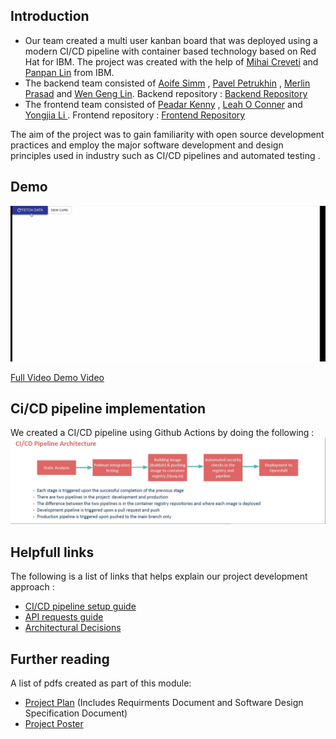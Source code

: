 
## Introduction
 - Our team created a multi user kanban board that was deployed using a modern CI/CD pipeline with container based technology based on Red Hat for IBM. 
   The project was created with the help of [Mihai Creveti](https://github.com/crivetimihai) and [Panpan Lin](https://github.com/panpan-lin) from IBM.  <br>
 - The backend team consisted of [Aoife Simm](https://github.com/simmma) , [Pavel Petrukhin](https://github.com/cppavel)  , [Merlin Prasad](https://github.com/merlinpr4) and [Wen Geng Lin](https://github.com/Wlin29). Backend repository : [Backend Repository](https://github.com/tcd-ibm/sweng.kanban.backend) 
 - The frontend team consisted of [Peadar Kenny](https://github.com/Peadar-Kenny) , [Leah O Conner](https://github.com/loconno5) and [Yongjia Li ](https://github.com/JeffLeeBYD). Frontend repository : [Frontend Repository](https://github.com/tcd-ibm/sweng.kanban.frontend) 

 
 The aim of the project was to gain familiarity with open source development practices and employ the major software development and design principles used in industry such as CI/CD pipelines and automated testing . 
 
## Demo 
![User Interface](./images/kanbandemo.gif)

 [Full Video Demo Video](https://github.com/tcd-ibm/Multiuser-Kanban-Board/blob/main/group_31.mp4)
 
## Ci/CD pipeline implementation
We created a CI/CD pipeline using Github Actions by doing the following :
![ci/cdpipeline](./images/ci-cdpipeline.jpg)

## Helpfull links
The following is a list of links that helps explain our project development approach :

* [CI/CD pipeline setup guide](./documentation/PipelineSetUpGuide.md)
* [API requests guide](./documentation/ApiDocumentation.md)
* [Architectural Decisions ](./documentation/ArchitecturalDecisionsCICD.md)

## Further reading
A list of pdfs created as part of this module:
* [Project Plan](./Reports/Project%20Plan-1.pdf) (Includes Requirments Document and Software Design Specification Document)
* [Project Poster](./Reports/Group_31.pptx.pdf)
